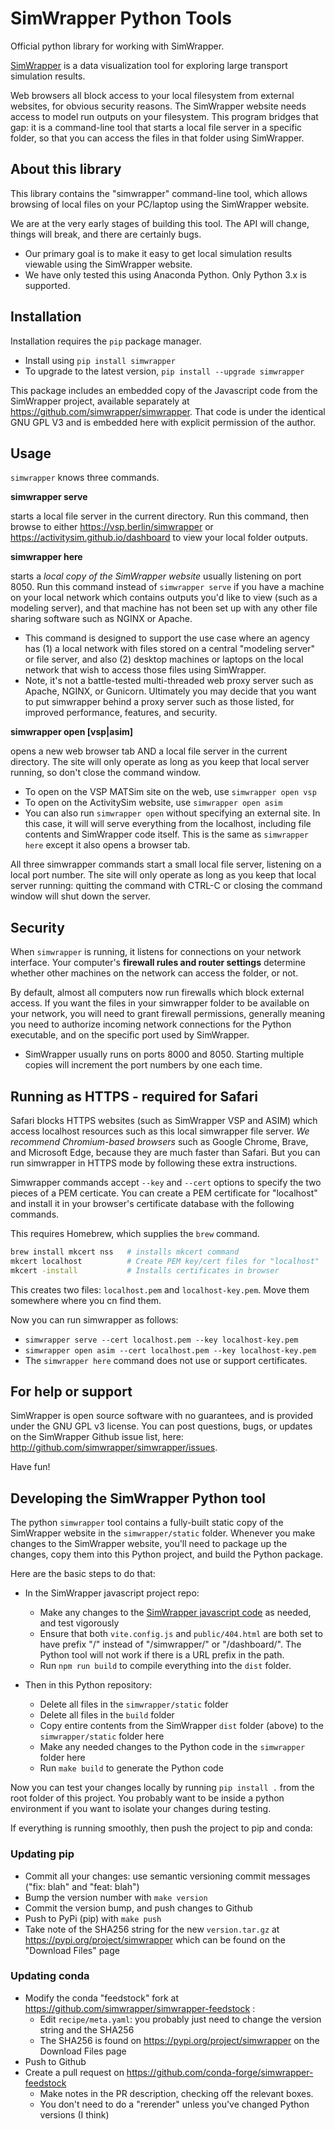 # SimWrapper Python Tools

Official python library for working with SimWrapper.

[SimWrapper](https://simwrapper.github.io) is a data visualization tool for exploring large transport simulation results.

Web browsers all block access to your local filesystem from external websites, for obvious security reasons. The SimWrapper website needs access to model run outputs on your filesystem. This program bridges that gap: it is a command-line tool that starts a local file server in a specific folder, so that you can access the files in that folder using SimWrapper.

## About this library

This library contains the "simwrapper" command-line tool, which allows browsing of local files on your PC/laptop using the SimWrapper website.

We are at the very early stages of building this tool. The API will change, things will break, and there are certainly bugs.

- Our primary goal is to make it easy to get local simulation results viewable using the SimWrapper website.
- We have only tested this using Anaconda Python. Only Python 3.x is supported.

## Installation

Installation requires the `pip` package manager.

- Install using `pip install simwrapper`
- To upgrade to the latest version, `pip install --upgrade simwrapper`

This package includes an embedded copy of the Javascript code from the SimWrapper
project, available separately at https://github.com/simwrapper/simwrapper. That code is under the
identical GNU GPL V3 and is embedded here with explicit permission of the author.

## Usage

`simwrapper` knows three commands.

**simwrapper serve**

starts a local file server in the current directory. Run this command, then browse to either <https://vsp.berlin/simwrapper> or <https://activitysim.github.io/dashboard> to view your local folder outputs.

**simwrapper here**

starts a _local copy of the SimWrapper website_ usually listening on port 8050. Run this command instead of `simwrapper serve` if you have a machine on your local network which contains outputs you'd like to view (such as a modeling server), and that machine has not been set up with any other file sharing software such as NGINX or Apache.

- This command is designed to support the use case where an agency has (1) a local network with files stored on a central "modeling server" or file server, and also (2) desktop machines or laptops on the local network that wish to access those files using SimWrapper.
- Note, it's not a battle-tested multi-threaded web proxy server such as Apache, NGINX, or Gunicorn. Ultimately you may decide that you want to put simwrapper behind a proxy server such as those listed, for improved performance, features, and security.

**simwrapper open [vsp|asim]**

opens a new web browser tab AND a local file server in the current directory. The site will only operate as long as you keep that local server running, so don't close the command window.

- To open on the VSP MATSim site on the web, use `simwrapper open vsp`
- To open on the ActivitySim website, use `simwrapper open asim`
- You can also run `simwrapper open` without specifying an external site. In this case, it will will serve everything from the localhost, including file contents and SimWrapper code itself. This is the same as `simwrapper here` except it also opens a browser tab.

All three simwrapper commands start a small local file server, listening on a local port number. The site will only operate as long as you keep that local server running: quitting the command with CTRL-C or closing the command window will shut down the server.

## Security

When `simwrapper` is running, it listens for connections on your network interface. Your computer's **firewall rules and router settings** determine whether other machines on the network can access the folder, or not.

By default, almost all computers now run firewalls which block external access. If you want the files in your simwrapper folder to be available on your network, you will need to grant firewall permissions, generally meaning you need to authorize incoming network connections for the Python executable, and on the specific port used by SimWrapper.

- SimWrapper usually runs on ports 8000 and 8050. Starting multiple copies will increment the port numbers by one each time.

## Running as HTTPS - required for Safari

Safari blocks HTTPS websites (such as SimWrapper VSP and ASIM) which access localhost resources such as this local simwrapper file server. _We recommend Chromium-based browsers_ such as Google Chrome, Brave, and Microsoft Edge, because they are much faster than Safari. But you can run simwrapper in HTTPS mode by following these extra instructions.

Simwrapper commands accept `--key` and `--cert` options to specify the two pieces of a PEM certicate. You can create a PEM certificate for "localhost" and install it in your browser's certificate database with the following commands.

This requires Homebrew, which supplies the `brew` command.

```bash
brew install mkcert nss   # installs mkcert command
mkcert localhost          # Create PEM key/cert files for "localhost"
mkcert -install           # Installs certificates in browser
```

This creates two files: `localhost.pem` and `localhost-key.pem`. Move them somewhere where you cn find them.

Now you can run simwrapper as follows:

- `simwrapper serve --cert localhost.pem --key localhost-key.pem`
- `simwrapper open asim --cert localhost.pem --key localhost-key.pem`
- The `simwrapper here` command does not use or support certificates.

## For help or support

SimWrapper is open source software with no guarantees, and is provided under the GNU GPL v3 license. You can post questions, bugs, or updates on the SimWrapper Github issue list, here: <http://github.com/simwrapper/simwrapper/issues>.

Have fun!

## Developing the SimWrapper Python tool

The python `simwrapper` tool contains a fully-built static copy of the SimWrapper website in the `simwrapper/static` folder. Whenever you make changes to the SimWrapper website, you'll need to package up the changes, copy them into this Python project, and build the Python package.

Here are the basic steps to do that:

- In the SimWrapper javascript project repo:
  - Make any changes to the [SimWrapper javascript code](https://github.com/simwrapper/simwrapper) as needed, and test vigorously
  - Ensure that both `vite.config.js` and `public/404.html` are both set to have prefix "/" instead of "/simwrapper/" or "/dashboard/". The Python tool will not work if there is a URL prefix in the path.
  - Run `npm run build` to compile everything into the `dist` folder.

- Then in this Python repository:
  - Delete all files in the `simwrapper/static` folder
  - Delete all files in the `build` folder
  - Copy entire contents from the SimWrapper `dist` folder (above) to the `simwrapper/static` folder here
  - Make any needed changes to the Python code in the `simwrapper` folder here
  - Run `make build` to generate the Python code

Now you can test your changes locally by running `pip install .` from the root folder of this project. You probably want to be inside a python environment if you want to isolate your changes during testing.

If everything is running smoothly, then push the project to pip and conda:

### Updating pip

- Commit all your changes: use semantic versioning commit messages ("fix: blah" and "feat: blah")
- Bump the version number with `make version`
- Commit the version bump, and push changes to Github
- Push to PyPi (pip) with `make push`
- Take note of the SHA256 string for the new `version.tar.gz` at https://pypi.org/project/simwrapper
  which can be found on the "Download Files" page 

### Updating conda

- Modify the conda "feedstock" fork at https://github.com/simwrapper/simwrapper-feedstock :
  - Edit `recipe/meta.yaml`: you probably just need to change the version string and the SHA256
  - The SHA256 is found on https://pypi.org/project/simwrapper on the Download Files page
- Push to Github
- Create a pull request on https://github.com/conda-forge/simwrapper-feedstock
  - Make notes in the PR description, checking off the relevant boxes. 
  - You don't need to do a "rerender" unless you've changed Python versions (I think)


